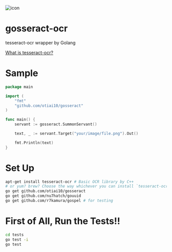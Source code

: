 ![icon](https://f.cloud.github.com/assets/931554/1795347/06dde904-6a07-11e3-8dd3-33b7d466acdb.jpg)

# gosseract-ocr

tesseract-ocr wrapper by Golang

[What is tesseract-ocr?](https://code.google.com/p/tesseract-ocr/)

# Sample
```go
package main

import (
	"fmt"
	"github.com/otiai10/gosseract"
)

func main() {
	servant := gosseract.SummonServant()

	text, _ := servant.Target("your/image/file.png").Out()

	fmt.Println(text)
}

```

# Set Up
```sh
apt-get install tesseract-ocr # Basic OCR library by C++
# or yum? brew? Choose the way whichever you can install `tesseract-ocr`
go get github.com/otiai10/gosseract
go get github.com/nu7hatch/gouuid
go get github.com/r7kamura/gospel # for testing
```

# First of All, Run the Tests!!

```sh
cd tests
go test -i
go test
```
